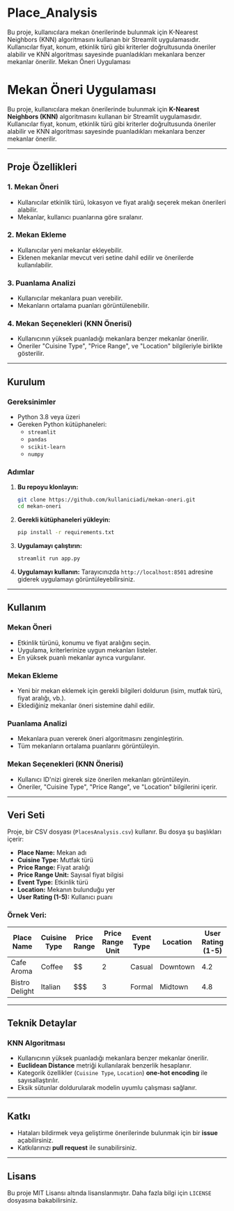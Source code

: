 # Place_Analysis
Bu proje, kullanıcılara mekan önerilerinde bulunmak için K-Nearest Neighbors (KNN) algoritmasını kullanan bir Streamlit uygulamasıdır. Kullanıcılar fiyat, konum, etkinlik türü gibi kriterler doğrultusunda öneriler alabilir ve KNN algoritması sayesinde puanladıkları mekanlara benzer mekanlar önerilir.
Mekan Öneri Uygulaması

# Mekan Öneri Uygulaması

Bu proje, kullanıcılara mekan önerilerinde bulunmak için **K-Nearest Neighbors (KNN)** algoritmasını kullanan bir Streamlit uygulamasıdır. Kullanıcılar fiyat, konum, etkinlik türü gibi kriterler doğrultusunda öneriler alabilir ve KNN algoritması sayesinde puanladıkları mekanlara benzer mekanlar önerilir.

---

## Proje Özellikleri

### 1. **Mekan Öneri**
- Kullanıcılar etkinlik türü, lokasyon ve fiyat aralığı seçerek mekan önerileri alabilir.
- Mekanlar, kullanıcı puanlarına göre sıralanır.

### 2. **Mekan Ekleme**
- Kullanıcılar yeni mekanlar ekleyebilir.
- Eklenen mekanlar mevcut veri setine dahil edilir ve önerilerde kullanılabilir.

### 3. **Puanlama Analizi**
- Kullanıcılar mekanlara puan verebilir.
- Mekanların ortalama puanları görüntülenebilir.

### 4. **Mekan Seçenekleri (KNN Önerisi)**
- Kullanıcının yüksek puanladığı mekanlara benzer mekanlar önerilir.
- Öneriler "Cuisine Type", "Price Range", ve "Location" bilgileriyle birlikte gösterilir.

---

## Kurulum

### Gereksinimler
- Python 3.8 veya üzeri
- Gereken Python kütüphaneleri:
  - `streamlit`
  - `pandas`
  - `scikit-learn`
  - `numpy`

### Adımlar

1. **Bu repoyu klonlayın:**
   ```bash
   git clone https://github.com/kullaniciadi/mekan-oneri.git
   cd mekan-oneri
   ```

2. **Gerekli kütüphaneleri yükleyin:**
   ```bash
   pip install -r requirements.txt
   ```

3. **Uygulamayı çalıştırın:**
   ```bash
   streamlit run app.py
   ```

4. **Uygulamayı kullanın:**
   Tarayıcınızda `http://localhost:8501` adresine giderek uygulamayı görüntüleyebilirsiniz.

---

## Kullanım

### Mekan Öneri
- Etkinlik türünü, konumu ve fiyat aralığını seçin.
- Uygulama, kriterlerinize uygun mekanları listeler.
- En yüksek puanlı mekanlar ayrıca vurgulanır.

### Mekan Ekleme
- Yeni bir mekan eklemek için gerekli bilgileri doldurun (isim, mutfak türü, fiyat aralığı, vb.).
- Eklediğiniz mekanlar öneri sistemine dahil edilir.

### Puanlama Analizi
- Mekanlara puan vererek öneri algoritmasını zenginleştirin.
- Tüm mekanların ortalama puanlarını görüntüleyin.

### Mekan Seçenekleri (KNN Önerisi)
- Kullanıcı ID'nizi girerek size önerilen mekanları görüntüleyin.
- Öneriler, "Cuisine Type", "Price Range", ve "Location" bilgilerini içerir.

---

## Veri Seti
Proje, bir CSV dosyası (`PlacesAnalysis.csv`) kullanır. Bu dosya şu başlıkları içerir:
- **Place Name:** Mekan adı
- **Cuisine Type:** Mutfak türü
- **Price Range:** Fiyat aralığı
- **Price Range Unit:** Sayısal fiyat bilgisi
- **Event Type:** Etkinlik türü
- **Location:** Mekanın bulunduğu yer
- **User Rating (1-5):** Kullanıcı puanı

### Örnek Veri:
| Place Name      | Cuisine Type | Price Range | Price Range Unit | Event Type   | Location  | User Rating (1-5) |
|-----------------|--------------|-------------|-------------------|--------------|-----------|-------------------|
| Cafe Aroma      | Coffee       | $$          | 2                 | Casual       | Downtown  | 4.2               |
| Bistro Delight  | Italian      | $$$         | 3                 | Formal       | Midtown   | 4.8               |

---

## Teknik Detaylar

### KNN Algoritması
- Kullanıcının yüksek puanladığı mekanlara benzer mekanlar önerilir.
- **Euclidean Distance** metriği kullanılarak benzerlik hesaplanır.
- Kategorik özellikler (`Cuisine Type`, `Location`) **one-hot encoding** ile sayısallaştırılır.
- Eksik sütunlar doldurularak modelin uyumlu çalışması sağlanır.

---

## Katkı
- Hataları bildirmek veya geliştirme önerilerinde bulunmak için bir **issue** açabilirsiniz.
- Katkılarınızı **pull request** ile sunabilirsiniz.

---

## Lisans
Bu proje MIT Lisansı altında lisanslanmıştır. Daha fazla bilgi için `LICENSE` dosyasına bakabilirsiniz.


